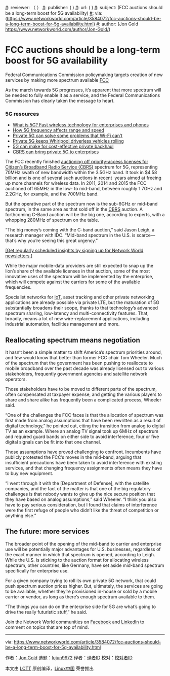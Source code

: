 [#]: collector: (lujun9972)
[#]: translator: (littlebirdnest)
[#]: reviewer: （ ）
[#]: publisher: ( )
[#]: url: ( )
[#]: subject: (FCC auctions should be a long-term boost for 5G availability)
[#]: via: (https://www.networkworld.com/article/3584072/fcc-auctions-should-be-a-long-term-boost-for-5g-availability.html)
[#]: author: (Jon Gold https://www.networkworld.com/author/Jon-Gold/)

FCC auctions should be a long-term boost for 5G availability
======
Federal Communications Commission policymaking targets creation of new services by making more spectrum available
[FCC][1]

As the march towards 5G progresses, it’s apparent that more spectrum will be needed to fully enable it as a service, and the Federal Communications Commission has clearly taken the message to heart.

### 5G resources

  * [What is 5G? Fast wireless technology for enterprises and phones][2]
  * [How 5G frequency affects range and speed][3]
  * [Private 5G can solve some problems that Wi-Fi can’t][4]
  * [Private 5G keeps Whirlpool driverless vehicles rolling][5]
  * [5G can make for cost-effective private backhaul][6]
  * [CBRS can bring private 5G to enterprises][7]



The FCC recently finished [auctioning off priority-access licenses for Citizen’s Broadband Radio Service (CBRS)][8] spectrum for 5G, representing 70MHz swath of new bandwidth within the 3.5GHz band. It took in $4.58 billion and is one of several such auctions in recent  years aimed at freeing up more channels for wireless data. In 2011, 2014 and 2015 the FCC auctioned off 65MHz in the low- to mid-band, between roughly 1.7GHz and 2.2GHz, for example, and the 700MHz band.

But the operative part of the spectrum now is the sub-6GHz or mid-band spectrum, in the same area as that sold off in the [CBRS][9] auction. A forthcoming C-Band auction will be the big one, according to experts, with a whopping 280MHz of spectrum on the table.

“The big money’s coming with the C-band auction,” said Jason Leigh, a research manager with IDC. “Mid-band spectrum in the U.S. is scarce— that’s why you’re seeing this great urgency.”

[[Get regularly scheduled insights by signing up for Network World newsletters.]][10]

While the major mobile-data providers are still expected to snap up the lion’s share of the available licenses in that auction, some of the most innovative uses of the spectrum will be implemented by the enterprise, which will compete against the carriers for some of the available frequencies.

Specialist networks for [IoT][11], asset tracking and other private networking applications are already possible via private LTE, but the maturation of 5G substantially broadens their scope, thanks to that technology’s advanced spectrum sharing, low-latency and multi-connectivity features. That, broadly, means a lot of new wire-replacement applications, including industrial automation, facilities management and more.

## Reallocating spectrum means negotiation

It hasn’t been a simple matter to shift America’s spectrum priorities around, and few would know that better than former FCC chair Tom Wheeler. Much of the spectrum that the government has been pushing to reallocate to mobile broadband over the past decade was already licensed out to various stakeholders, frequently government agencies and satellite network operators.

Those stakeholders have to be moved to different parts of the spectrum, often compensated at taxpayer expense, and getting the various players to share and share alike has frequently been a complicated process, Wheeler said.

“One of the challenges the FCC faces is that the allocation of spectrum was first made from analog assumptions that have been rewritten as a result of digital technology,” he pointed out, citing the transition from analog to digital TV as an example. Where an analog TV signal took up 6MHz of spectrum and required guard bands on either side to avoid interference, four or five digital signals can be fit into that one channel.

Those assumptions have proved challenging to confront. Incumbents have publicly protested the FCC’s moves in the mid-band, arguing that insufficient precautions have been taken to avoid interference with existing services, and that changing frequency assignments often means they have to buy new equipment.

“I went through it with the [Department of Defense], with the satellite companies, and the fact of the matter is that one of the big regulatory challenges is that nobody wants to give up the nice secure position that they have based on analog assumptions,” said Wheeler. “I think you also have to pay serious consideration, but I found that claims of interference were the first refuge of people who didn’t like the threat of competition or anything else.”

## The future: more services

The broader point of the opening of the mid-band to carrier and enterprise use will be potentially major advantages for U.S. businesses, regardless of the exact manner in which that spectrum is opened, according to Leigh. While the U.S. is sticking to the auction format for allocating wireless spectrum, other countries, like Germany, have set aside mid-band spectrum specifically for enterprise use.

For a given company trying to roll its own private 5G network, that could push spectrum auction prices higher. But, ultimately, the services are going to be available, whether they’re provisioned in-house or sold by a mobile carrier or vendor, as long as there’s enough spectrum available to them.

“The things you can do on the enterprise side for 5G are what’s going to drive the really futuristic stuff,” he said.

Join the Network World communities on [Facebook][12] and [LinkedIn][13] to comment on topics that are top of mind.

--------------------------------------------------------------------------------

via: https://www.networkworld.com/article/3584072/fcc-auctions-should-be-a-long-term-boost-for-5g-availability.html

作者：[Jon Gold][a]
选题：[lujun9972][b]
译者：[译者ID](https://github.com/译者ID)
校对：[校对者ID](https://github.com/校对者ID)

本文由 [LCTT](https://github.com/LCTT/TranslateProject) 原创编译，[Linux中国](https://linux.cn/) 荣誉推出

[a]: https://www.networkworld.com/author/Jon-Gold/
[b]: https://github.com/lujun9972
[1]: https://www.flickr.com/photos/fccdotgov/4808818548/
[2]: https://www.networkworld.com/article/3203489/what-is-5g-fast-wireless-technology-for-enterprises-and-phones.html
[3]: https://www.networkworld.com/article/3568253/how-5g-frequency-affects-range-and-speed.html
[4]: https://www.networkworld.com/article/3568614/private-5g-can-solve-some-enterprise-problems-that-wi-fi-can-t.html
[5]: https://www.networkworld.com/article/3488799/private-5g-keeps-whirlpool-driverless-vehicles-rolling.html
[6]: https://www.networkworld.com/article/3570724/5g-can-make-for-cost-effective-private-backhaul.html
[7]: https://www.networkworld.com/article/3529291/cbrs-wireless-can-bring-private-5g-to-enterprises.html
[8]: https://www.networkworld.com/article/3572564/cbrs-wireless-yields-45b-for-licenses-to-support-5g.html
[9]: https://www.networkworld.com/article/3180615/faq-what-in-the-wireless-world-is-cbrs.html
[10]: https://www.networkworld.com/newsletters/signup.html
[11]: https://www.networkworld.com/article/3207535/what-is-iot-the-internet-of-things-explained.html
[12]: https://www.facebook.com/NetworkWorld/
[13]: https://www.linkedin.com/company/network-world
